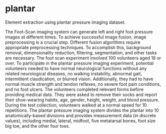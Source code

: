 # plantar
Element extraction using plantar pressure imaging dataset.

The Foot-Scan imaging system can generate left and right foot pressure images at different times. To achieve successful image fusion, image preprocessing is a crucial step. Different fusion algorithms require appropriate preprocessing techniques. To accomplish this, background removal, dimensionality reduction, filtering, segmentation, and other tasks are necessary. The foot scan experiment involved 100 volunteers aged 18 or over. To participate in the plantar pressure imaging experiment, potential volunteers needed to have normal neurological functions without any related neurological diseases, no walking instability, abnormal gait, intermittent claudication, or blurred vision. Additionally, they had to have normal muscle strength and tendon reflexes, no severe foot pain conditions, and no foot ulcers. The volunteers completed relevant forms before providing medical data. They were asked to remove their socks and report their shoe-wearing habits, age, gender, height, weight, and blood pressure. During the test collection, volunteers walked at a normal speed for 10 repetitions. The plantar pressure imaging system divides the plantar into 10 anatomically-based divisions and provides measurement data (in discrete values), including medial, lateral, midfoot, five metatarsal bones, foot size big toe, and the other four toes. 
